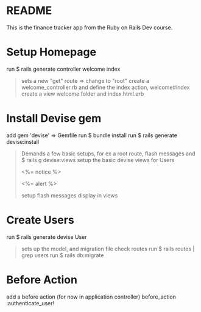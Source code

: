 # README

This is the finance tracker app from the Ruby on Rails Dev course. 

# Setup Homepage 
  run $ rails generate controller welcome index
  >sets a new "get" route => change to "root"
  >create a welcome_controller.rb and define the index action, welcome#index
  >create a view welcome folder and index.html.erb 

# Install Devise gem
  add gem 'devise' => Gemfile 
  run $ bundle install 
  run $ rails generate devise:install
  >Demands a few basic setups, for ex a root route, flash messages and 
    $ rails g devise:views 
  >setup the basic devise views for Users 
    <p class="notice"><%= notice %></p>
    <p class="alert"><%= alert %></p>
  >setup flash messages display in views

# Create Users 
  run $ rails generate devise User
  >sets up the model, and migration file
  check routes 
  run $ rails routes | grep users 
  run $ rails db:migrate

# Before Action 
  add a before action (for now in application controller)
  before_action :authenticate_user!


